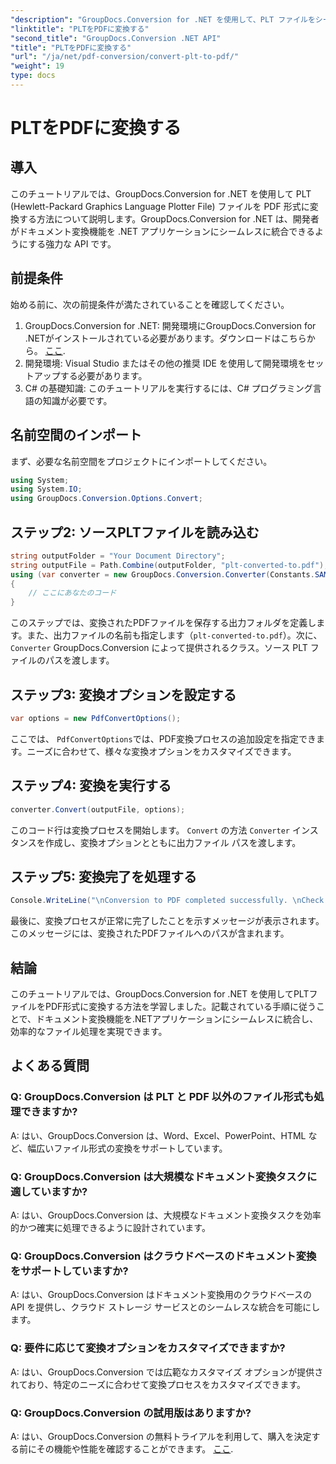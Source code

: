 ```yaml
---
"description": "GroupDocs.Conversion for .NET を使用して、PLT ファイルをシームレスに PDF に変換します。ドキュメント変換機能を .NET アプリケーションに簡単に統合できます。"
"linktitle": "PLTをPDFに変換する"
"second_title": "GroupDocs.Conversion .NET API"
"title": "PLTをPDFに変換する"
"url": "/ja/net/pdf-conversion/convert-plt-to-pdf/"
"weight": 19
type: docs
---
```

# PLTをPDFに変換する

## 導入
このチュートリアルでは、GroupDocs.Conversion for .NET を使用して PLT (Hewlett-Packard Graphics Language Plotter File) ファイルを PDF 形式に変換する方法について説明します。GroupDocs.Conversion for .NET は、開発者がドキュメント変換機能を .NET アプリケーションにシームレスに統合できるようにする強力な API です。
## 前提条件
始める前に、次の前提条件が満たされていることを確認してください。
1. GroupDocs.Conversion for .NET: 開発環境にGroupDocs.Conversion for .NETがインストールされている必要があります。ダウンロードはこちらから。 [ここ](https://releases。groupdocs.com/conversion/net/).
2. 開発環境: Visual Studio またはその他の推奨 IDE を使用して開発環境をセットアップする必要があります。
3. C# の基礎知識: このチュートリアルを実行するには、C# プログラミング言語の知識が必要です。

## 名前空間のインポート
まず、必要な名前空間をプロジェクトにインポートしてください。

```csharp
using System;
using System.IO;
using GroupDocs.Conversion.Options.Convert;
```

## ステップ2: ソースPLTファイルを読み込む
```csharp
string outputFolder = "Your Document Directory";
string outputFile = Path.Combine(outputFolder, "plt-converted-to.pdf");
using (var converter = new GroupDocs.Conversion.Converter(Constants.SAMPLE_PLT))
{
    // ここにあなたのコード
}
```
このステップでは、変換されたPDFファイルを保存する出力フォルダを定義します。また、出力ファイルの名前も指定します（`plt-converted-to.pdf`）。次に、 `Converter` GroupDocs.Conversion によって提供されるクラス。ソース PLT ファイルのパスを渡します。
## ステップ3: 変換オプションを設定する
```csharp
var options = new PdfConvertOptions();
```
ここでは、 `PdfConvertOptions`では、PDF変換プロセスの追加設定を指定できます。ニーズに合わせて、様々な変換オプションをカスタマイズできます。
## ステップ4: 変換を実行する
```csharp
converter.Convert(outputFile, options);
```
このコード行は変換プロセスを開始します。 `Convert` の方法 `Converter` インスタンスを作成し、変換オプションとともに出力ファイル パスを渡します。
## ステップ5: 変換完了を処理する
```csharp
Console.WriteLine("\nConversion to PDF completed successfully. \nCheck output in {0}", outputFolder);
```
最後に、変換プロセスが正常に完了したことを示すメッセージが表示されます。このメッセージには、変換されたPDFファイルへのパスが含まれます。

## 結論
このチュートリアルでは、GroupDocs.Conversion for .NET を使用してPLTファイルをPDF形式に変換する方法を学習しました。記載されている手順に従うことで、ドキュメント変換機能を.NETアプリケーションにシームレスに統合し、効率的なファイル処理を実現できます。
## よくある質問

### Q: GroupDocs.Conversion は PLT と PDF 以外のファイル形式も処理できますか?

A: はい、GroupDocs.Conversion は、Word、Excel、PowerPoint、HTML など、幅広いファイル形式の変換をサポートしています。

### Q: GroupDocs.Conversion は大規模なドキュメント変換タスクに適していますか?

A: はい、GroupDocs.Conversion は、大規模なドキュメント変換タスクを効率的かつ確実に処理できるように設計されています。

### Q: GroupDocs.Conversion はクラウドベースのドキュメント変換をサポートしていますか?

A: はい、GroupDocs.Conversion はドキュメント変換用のクラウドベースの API を提供し、クラウド ストレージ サービスとのシームレスな統合を可能にします。

### Q: 要件に応じて変換オプションをカスタマイズできますか?

A: はい、GroupDocs.Conversion では広範なカスタマイズ オプションが提供されており、特定のニーズに合わせて変換プロセスをカスタマイズできます。

### Q: GroupDocs.Conversion の試用版はありますか?

A: はい、GroupDocs.Conversion の無料トライアルを利用して、購入を決定する前にその機能や性能を確認することができます。 [ここ](https://releases。groupdocs.com/).